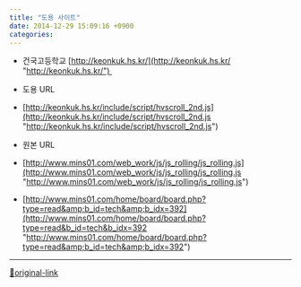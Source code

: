 ```yaml
---
title: "도용 사이트"
date: 2014-12-29 15:09:16 +0900
categories: 
---
```

  

- 건국고등학교 [http://keonkuk.hs.kr/](http://keonkuk.hs.kr/ "http://keonkuk.hs.kr/") 
- 도용 URL
- [http://keonkuk.hs.kr/include/script/hvscroll_2nd.js](http://keonkuk.hs.kr/include/script/hvscroll_2nd.js "http://keonkuk.hs.kr/include/script/hvscroll_2nd.js")

- 원본 URL
- [http://www.mins01.com/web_work/js/js_rolling/js_rolling.js](http://www.mins01.com/web_work/js/js_rolling/js_rolling.js "http://www.mins01.com/web_work/js/js_rolling/js_rolling.js")
- [http://www.mins01.com/home/board/board.php?type=read&amp;b_id=tech&amp;b_idx=392](http://www.mins01.com/home/board/board.php?type=read&b_id=tech&b_idx=392 "http://www.mins01.com/home/board/board.php?type=read&amp;b_id=tech&amp;b_idx=392")







***
[🔗original-link](http://www.mins01.com/mh/tech/read/917)